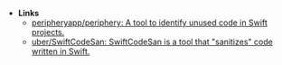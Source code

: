 - **Links**
	- [peripheryapp/periphery: A tool to identify unused code in Swift projects.](https://github.com/peripheryapp/periphery)
	- [uber/SwiftCodeSan: SwiftCodeSan is a tool that "sanitizes" code written in Swift.](https://github.com/uber/swiftcodesan)